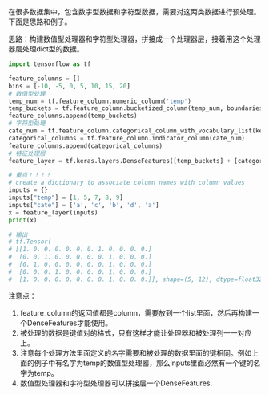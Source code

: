 在很多数据集中，包含数字型数据和字符型数据，需要对这两类数据进行预处理。下面是思路和例子。

思路：构建数值型处理器和字符型处理器，拼接成一个处理器层，接着用这个处理器层处理dict型的数据。

```python
import tensorflow as tf

feature_columns = []
bins = [-10, -5, 0, 5, 10, 15, 20]
# 数值型处理
temp_num = tf.feature_column.numeric_column('temp')
temp_buckets = tf.feature_column.bucketized_column(temp_num, boundaries=bins)
feature_columns.append(temp_buckets)
# 字符型处理
cate_num = tf.feature_column.categorical_column_with_vocabulary_list(key='cate', vocabulary_list=['a', 'b', 'c', 'd'])
categorical_columns = tf.feature_column.indicator_column(cate_num)
feature_columns.append(categorical_columns)
# 特征处理层
feature_layer = tf.keras.layers.DenseFeatures([temp_buckets] + [categorical_columns])

# 重点！！！！
# create a dictionary to associate column names with column values
inputs = {}
inputs["temp"] = [1, 5, 7, 8, 9]
inputs["cate"] = ['a', 'c', 'b', 'd', 'a']
x = feature_layer(inputs)
print(x)

# 输出
# tf.Tensor(
# [[1. 0. 0. 0. 0. 0. 0. 1. 0. 0. 0. 0.]
#  [0. 0. 1. 0. 0. 0. 0. 0. 1. 0. 0. 0.]
#  [0. 1. 0. 0. 0. 0. 0. 0. 1. 0. 0. 0.]
#  [0. 0. 0. 1. 0. 0. 0. 0. 1. 0. 0. 0.]
#  [1. 0. 0. 0. 0. 0. 0. 0. 1. 0. 0. 0.]], shape=(5, 12), dtype=float32)
```

注意点：
1. feature_column的返回值都是column，需要放到一个list里面，然后再构建一个DenseFeatures才能使用。
2. 被处理的数据是键值对的格式，只有这样才能让处理器和被处理列一一对应上。
3. 注意每个处理方法里面定义的名字需要和被处理的数据里面的键相同。例如上面的例子中有名字为temp的数值型处理器，那么inputs里面必然有一个键的名字为temp。
4. 数值型处理器和字符型处理器可以拼接层一个DenseFeatures.